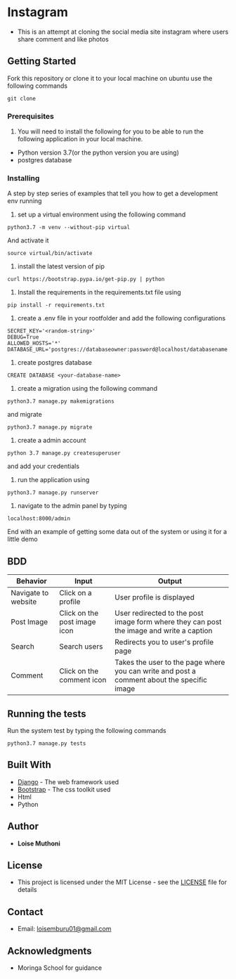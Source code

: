 # Instagram

- This is an attempt at cloning the social media site instagram where users share comment and like photos

## Getting Started

Fork this repository or clone it to your local machine on ubuntu use the following commands
```
git clone 
```

### Prerequisites

1. You will need to install the following for you to be able to run the following application in your local machine.
* Python version 3.7(or the python version you are using)
* postgres database

### Installing

A step by step series of examples that tell you how to get a development env running

1. set up a virtual environment using the following command

```
python3.7 -m venv --without-pip virtual
```

And activate it

```
source virtual/bin/activate
```
1. install the latest version of pip

```
curl https://bootstrap.pypa.io/get-pip.py | python
```

1. Install the requirements in the requirements.txt file using
```
pip install -r requirements.txt
```
1. create a .env file in your rootfolder and add the following configurations
```
SECRET_KEY='<random-string>'
DEBUG=True
ALLOWED_HOSTS='*'
DATABASE_URL='postgres://databaseowner:password@localhost/databasename'
```
1. create postgres database
```
CREATE DATABASE <your-database-name>
```
1. create a migration using the following command
```
python3.7 manage.py makemigrations
```

and migrate
```
python3.7 manage.py migrate
```
1. create a admin account
```
python 3.7 manage.py createsuperuser
```
and add your credentials

1. run the application using 
```
python3.7 manage.py runserver
```
1. navigate to the admin panel by typing 
```
localhost:8000/admin
```


End with an example of getting some data out of the system or using it for a little demo

## BDD

| Behavior            | Input                         | Output                        | 
| ------------------- | ----------------------------- | ----------------------------- |
|Navigate to website | Click on a profile| User profile is displayed |
| Post Image | Click on the post image icon| User redirected to the post image form where they can post the image and write a caption |
| Search | Search users| Redirects you to user's profile page |
| Comment | Click on the comment icon | Takes the user to the page where you can write and post a comment about the specific image|


## Running the tests

Run the system test by typing the following commands
```
python3.7 manage.py tests
```

## Built With

* [Django](https://www.djangoproject.com/download/) - The web framework used
* [Bootstrap](https://getbootstrap.com) - The css toolkit used
* Html
* Python

## Author

* **Loise Muthoni**

## License

- This project is licensed under the MIT License - see the [LICENSE](LICENSE) file for details

## Contact
- Email: loisemburu01@gmail.com

## Acknowledgments

* Moringa School for guidance

